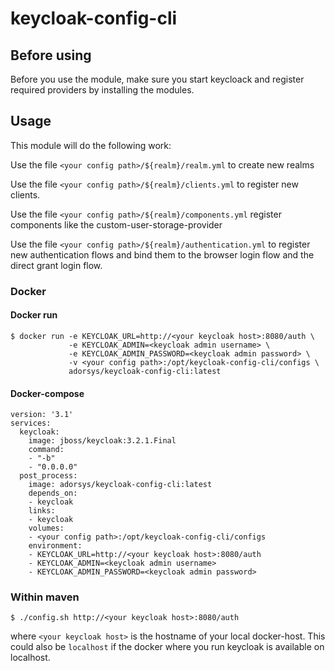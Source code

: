 # keycloak-config-cli

## Before using

Before you use the module, make sure you start keycloack and register required providers by installing the modules.

## Usage

This module will do the following work:

Use the file `<your config path>/${realm}/realm.yml` to create new realms

Use the file `<your config path>/${realm}/clients.yml` to register new clients.

Use the file `<your config path>/${realm}/components.yml` register components like the custom-user-storage-provider

Use the file `<your config path>/${realm}/authentication.yml` to register new authentication flows and bind them to the browser login flow and the direct grant login flow.

### Docker

#### Docker run

```
$ docker run -e KEYCLOAK_URL=http://<your keycloak host>:8080/auth \
             -e KEYCLOAK_ADMIN=<keycloak admin username> \
             -e KEYCLOAK_ADMIN_PASSWORD=<keycloak admin password> \
             -v <your config path>:/opt/keycloak-config-cli/configs \
             adorsys/keycloak-config-cli:latest
```

#### Docker-compose

```
version: '3.1'
services:
  keycloak:
    image: jboss/keycloak:3.2.1.Final
    command:
    - "-b"
    - "0.0.0.0"
  post_process:
    image: adorsys/keycloak-config-cli:latest
    depends_on:
    - keycloak
    links:
    - keycloak
    volumes:
    - <your config path>:/opt/keycloak-config-cli/configs
    environment:
    - KEYCLOAK_URL=http://<your keycloak host>:8080/auth
    - KEYCLOAK_ADMIN=<keycloak admin username>
    - KEYCLOAK_ADMIN_PASSWORD=<keycloak admin password>

```

### Within maven

```
$ ./config.sh http://<your keycloak host>:8080/auth
```

where `<your keycloak host>` is the hostname of your local docker-host. This could also be `localhost` if the docker where you run keycloak is available on localhost.
